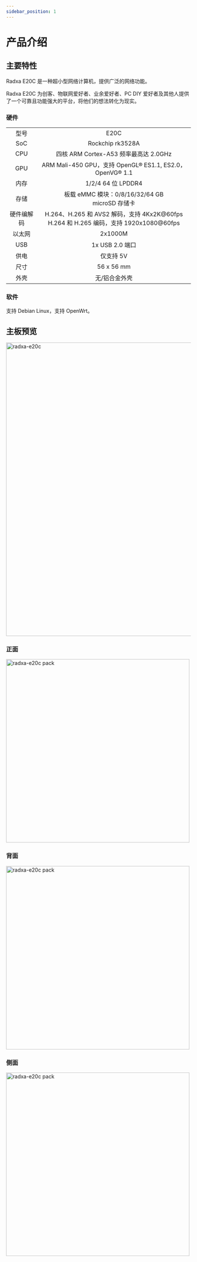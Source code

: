 ```yaml
---
sidebar_position: 1
---
```


# 产品介绍

## 主要特性

Radxa E20C 是一种超小型网络计算机，提供广泛的网络功能。

Radxa E20C 为创客、物联网爱好者、业余爱好者、PC DIY 爱好者及其他人提供了一个可靠且功能强大的平台，将他们的想法转化为现实。

### 硬件

<table>
    <tr>
        <td align="center">型号</td>
        <td align="center">E20C</td>
    </tr>
    <tr>
        <td align="center">SoC</td>
        <td colspan="2" align="center">Rockchip rk3528A</td>
    </tr>
    <tr>
        <td align="center">CPU</td>
        <td colspan="1" align="center">四核 ARM Cortex-A53 频率最高达 2.0GHz</td>
    </tr>
    <tr>
        <td align="center">GPU</td>
        <td colspan="2" align="center">ARM Mali-450 GPU，支持 OpenGL® ES1.1, ES2.0，OpenVG® 1.1</td>
    </tr>
    <tr>
        <td align="center">内存</td>
        <td colspan="2" align="center">1/2/4 64 位 LPDDR4</td>
    </tr>
    <tr>
        <td align="center">存储</td>
        <td align="center">板载 eMMC 模块：0/8/16/32/64 GB<br/>microSD 存储卡</td>
    </tr>
    <tr>
        <td align="center">硬件编解码</td>
        <td colspan="2" align="center">H.264、H.265 和 AVS2 解码，支持 4Kx2K@60fps<br/>H.264 和 H.265 编码，支持 1920x1080@60fps</td>
    </tr>
    <tr>
        <td align="center">以太网</td>
        <td align="center">2x1000M </td>
    </tr>
    <tr>
        <td align="center">USB</td>
        <td colspan="2" align="center">1x USB 2.0 端口</td>
    </tr>
    <tr>
        <td align="center">供电</td>
        <td colspan="2" align="center">仅支持 5V </td>
    </tr>
    <tr>
        <td align="center">尺寸</td>
        <td colspan="2" align="center">56 x 56 mm</td>
    </tr>
     <tr>
        <td align="center">外壳</td>
        <td colspan="1" align="center">无/铝合金外壳 </td>
    </tr>
</table>

### 软件

支持 Debian Linux，支持 OpenWrt。

## 主板预览

<Tabs queryString="e20cmode">

<TabItem value="E20C(带外壳)">
<img src="/home/product-pictures/e20c.webp" width="800" alt="radxa-e20c" />
</TabItem>
<TabItem value="E20C(裸板)">

### 正面

<img src="/img/e/e20c/radxa-e20c-board-positive.webp" width="500" alt="radxa-e20c pack" />

### 背面

<img src="/img/e/e20c/radxa-e20c-board-nagative.webp" width="500" alt="radxa-e20c pack" />

### 侧面

<img src="/img/e/e20c/radxa-e20c-board.webp" width="500" alt="radxa-e20c pack" />

</TabItem>
</Tabs>